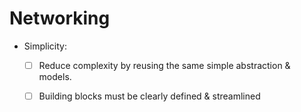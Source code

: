 # Networking

- Simplicity:
  - [ ] Reduce complexity by reusing the same simple abstraction & models. 
  - [ ] Building blocks must be clearly defined & streamlined

